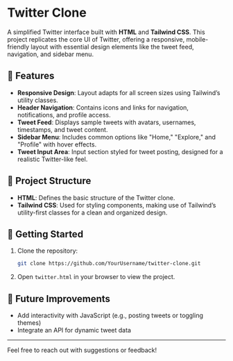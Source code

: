 # Twitter Clone

A simplified Twitter interface built with **HTML** and **Tailwind CSS**. This project replicates the core UI of Twitter, offering a responsive, mobile-friendly layout with essential design elements like the tweet feed, navigation, and sidebar menu.

## 🌟 Features

- **Responsive Design**: Layout adapts for all screen sizes using Tailwind’s utility classes.
- **Header Navigation**: Contains icons and links for navigation, notifications, and profile access.
- **Tweet Feed**: Displays sample tweets with avatars, usernames, timestamps, and tweet content.
- **Sidebar Menu**: Includes common options like "Home," "Explore," and "Profile" with hover effects.
- **Tweet Input Area**: Input section styled for tweet posting, designed for a realistic Twitter-like feel.

## 📂 Project Structure
- **HTML**: Defines the basic structure of the Twitter clone.
- **Tailwind CSS**: Used for styling components, making use of Tailwind’s utility-first classes for a clean and organized design.

## 🚀 Getting Started

1. Clone the repository:
   ```bash
   git clone https://github.com/YourUsername/twitter-clone.git
   ```
2. Open `twitter.html` in your browser to view the project.

## 🎉 Future Improvements
- Add interactivity with JavaScript (e.g., posting tweets or toggling themes)
- Integrate an API for dynamic tweet data

---

Feel free to reach out with suggestions or feedback!
